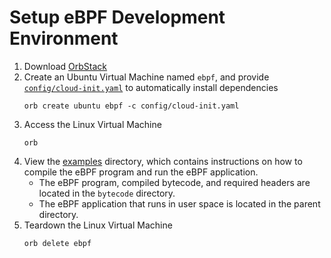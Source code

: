 # Setup eBPF Development Environment
1. Download [OrbStack](https://orbstack.dev/download)
2. Create an Ubuntu Virtual Machine named `ebpf`, and provide [`config/cloud-init.yaml`](/config/cloud-init.yaml) to automatically install dependencies
    ```shell
    orb create ubuntu ebpf -c config/cloud-init.yaml
    ```
3. Access the Linux Virtual Machine
    ```shell
    orb
    ```
4. View the [examples](./examples/) directory, which contains instructions on how to compile the eBPF program and run the eBPF application.
    - The eBPF program, compiled bytecode, and required headers are located in the `bytecode` directory.
    - The eBPF application that runs in user space is located in the parent directory.
5. Teardown the Linux Virtual Machine
    ```shell
    orb delete ebpf
    ```
